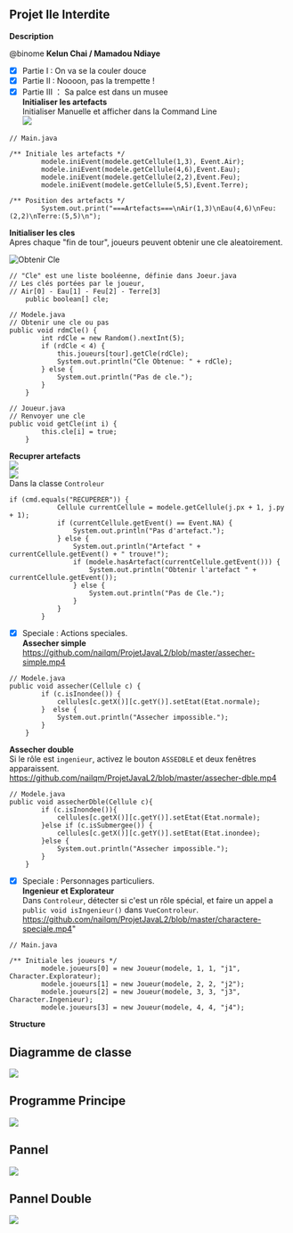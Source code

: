 Projet Ile Interdite
---
**Description**

@binome **Kelun Chai  /  Mamadou Ndiaye**</br>
- [x] Partie I : On va se la couler douce
- [x] Partie II : Noooon, pas la trempette !
- [x] Partie III ： Sa palce est dans un musee</br>
**Initialiser les artefacts**</br>
Initialiser Manuelle et afficher dans la Command Line</br>
![](https://github.com/nailqm/ProjetJavaL2/blob/master/artefact.PNG)</br>
```
// Main.java 

/** Initiale les artefacts */
        modele.iniEvent(modele.getCellule(1,3), Event.Air);
        modele.iniEvent(modele.getCellule(4,6),Event.Eau);
        modele.iniEvent(modele.getCellule(2,2),Event.Feu);
        modele.iniEvent(modele.getCellule(5,5),Event.Terre);
        
/** Position des artefacts */
        System.out.print("===Artefacts===\nAir(1,3)\nEau(4,6)\nFeu:(2,2)\nTerre:(5,5)\n");
```

**Initialiser les cles**</br>
Apres chaque "fin de tour", joueurs peuvent obtenir une cle aleatoirement.</br>

![Obtenir Cle](https://github.com/nailqm/ProjetJavaL2/blob/master/obtenir%20cle.PNG)</br>
```
// "Cle" est une liste booléenne, définie dans Joeur.java
// Les clés portées par le joueur,
// Air[0] - Eau[1] - Feu[2] - Terre[3]
    public boolean[] cle;

// Modele.java
// Obtenir une cle ou pas
public void rdmCle() {
        int rdCle = new Random().nextInt(5);
        if (rdCle < 4) {
            this.joueurs[tour].getCle(rdCle);
            System.out.println("Cle Obtenue: " + rdCle);
        } else {
            System.out.println("Pas de cle.");
        }
    }
    
// Joueur.java
// Renvoyer une cle
public void getCle(int i) {
        this.cle[i] = true;
    }
```

**Recuprer artefacts**</br>
![](https://github.com/nailqm/ProjetJavaL2/blob/master/recuprer-success.jpg)</br>
![](https://github.com/nailqm/ProjetJavaL2/blob/master/obtenir%20artefact.PNG)</br>
Dans la classe `Controleur` </br>
```
if (cmd.equals("RECUPERER")) {
            Cellule currentCellule = modele.getCellule(j.px + 1, j.py + 1);
            if (currentCellule.getEvent() == Event.NA) {
                System.out.println("Pas d'artefact.");
            } else {
                System.out.println("Artefact " + currentCellule.getEvent() + " trouve!");
                if (modele.hasArtefact(currentCellule.getEvent())) {
                    System.out.println("Obtenir l'artefact " + currentCellule.getEvent());
                } else {
                    System.out.println("Pas de Cle.");
                }
            }
        }
 ```       
 
- [x] Speciale : Actions speciales.</br>
**Assecher simple**</br>
https://github.com/nailqm/ProjetJavaL2/blob/master/assecher-simple.mp4</br>
```
// Modele.java
public void assecher(Cellule c) {
        if (c.isInondee()) {
            cellules[c.getX()][c.getY()].setEtat(Etat.normale);
        }  else {
            System.out.println("Assecher impossible.");
        }
    }
```

**Assecher double**</br>
Si le rôle est `ingenieur`, activez le bouton `ASSEDBLE` et deux fenêtres apparaissent.</br>
https://github.com/nailqm/ProjetJavaL2/blob/master/assecher-dble.mp4</br>
```
// Modele.java
public void assecherDble(Cellule c){
        if (c.isInondee()){
            cellules[c.getX()][c.getY()].setEtat(Etat.normale);
        }else if (c.isSubmergee()) {
            cellules[c.getX()][c.getY()].setEtat(Etat.inondee);
        }else {
            System.out.println("Assecher impossible.");
        }
    }
 ```   
 
- [x] Speciale : Personnages particuliers. </br>
**Ingenieur et Explorateur**</br>
Dans `Controleur`, détecter si c'est un rôle spécial, et faire un appel a `public void isIngenieur()` dans `VueControleur`.</br>
https://github.com/nailqm/ProjetJavaL2/blob/master/charactere-speciale.mp4" </br>
```
// Main.java

/** Initiale les joueurs */
        modele.joueurs[0] = new Joueur(modele, 1, 1, "j1", Character.Explorateur);
        modele.joueurs[1] = new Joueur(modele, 2, 2, "j2");
        modele.joueurs[2] = new Joueur(modele, 3, 3, "j3", Character.Ingenieur);
        modele.joueurs[3] = new Joueur(modele, 4, 4, "j4");
```

**Structure**</br>

Diagramme de classe
---
![](https://github.com/nailqm/ProjetJavaL2/blob/master/UML.png)

Programme Principe
---
![](https://github.com/nailqm/ProjetJavaL2/blob/master/1.PNG)

Pannel
---
![](https://github.com/nailqm/ProjetJavaL2/blob/master/2.PNG)

Pannel Double
---
![](https://github.com/nailqm/ProjetJavaL2/blob/master/3.PNG)
